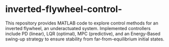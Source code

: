 # inverted-flywheel-control-
This repository provides MATLAB code to explore control methods for an inverted flywheel, an underactuated system. Implemented controllers include PD (linear), LQR (optimal), MPC (predictive), and an Energy-Based swing-up strategy to ensure stability from far-from-equilibrium initial states.
